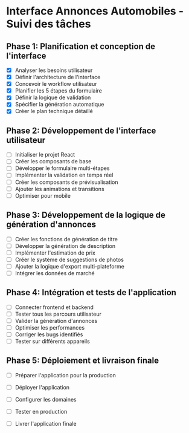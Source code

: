 # Interface Annonces Automobiles - Suivi des tâches

## Phase 1: Planification et conception de l'interface
- [x] Analyser les besoins utilisateur
- [x] Définir l'architecture de l'interface
- [x] Concevoir le workflow utilisateur
- [x] Planifier les 5 étapes du formulaire
- [x] Définir la logique de validation
- [x] Spécifier la génération automatique
- [x] Créer le plan technique détaillé

## Phase 2: Développement de l'interface utilisateur
- [ ] Initialiser le projet React
- [ ] Créer les composants de base
- [ ] Développer le formulaire multi-étapes
- [ ] Implémenter la validation en temps réel
- [ ] Créer les composants de prévisualisation
- [ ] Ajouter les animations et transitions
- [ ] Optimiser pour mobile

## Phase 3: Développement de la logique de génération d'annonces
- [ ] Créer les fonctions de génération de titre
- [ ] Développer la génération de description
- [ ] Implémenter l'estimation de prix
- [ ] Créer le système de suggestions de photos
- [ ] Ajouter la logique d'export multi-plateforme
- [ ] Intégrer les données de marché

## Phase 4: Intégration et tests de l'application
- [ ] Connecter frontend et backend
- [ ] Tester tous les parcours utilisateur
- [ ] Valider la génération d'annonces
- [ ] Optimiser les performances
- [ ] Corriger les bugs identifiés
- [ ] Tester sur différents appareils

## Phase 5: Déploiement et livraison finale
- [ ] Préparer l'application pour la production
- [ ] Déployer l'application
- [ ] Configurer les domaines
- [ ] Tester en production
- [ ] Livrer l'application finale

